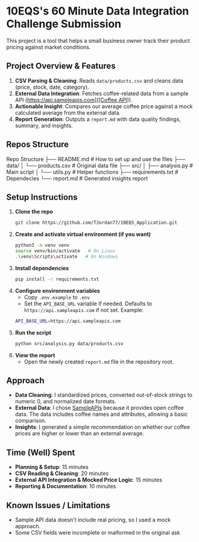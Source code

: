 # 10EQS's 60 Minute Data Integration Challenge Submission

This project is a tool that helps a small business owner track their product pricing against market conditions.

## Project Overview & Features

1. **CSV Parsing & Cleaning**: Reads `data/products.csv` and cleans data (price, stock, date, category).
2. **External Data Integration**: Fetches coffee-related data from a sample API ([https://api.sampleapis.com]([Coffee API](https://api.sampleapis.com))).
3. **Actionable Insight**: Compares our average coffee price against a mock calculated average from the external data.
4. **Report Generation**: Outputs a `report.md` with data quality findings, summary, and insights.


## Repos Structure

Repo Structure
├── README.md          # How to set up and use the files
├── data/
│   └── products.csv   # Original data file
├── src/
│   ├── analysis.py    # Main script
│   └── utils.py       # Helper functions
├── requirements.txt   # Dependecies
└── report.md          # Generated insights report


## Setup Instructions

1. **Clone the repo**
   ```bash
   git clone https://github.com/TJordan77/10EQS_Application.git
   ```
2. **Create and activate virtual environment (if you want)**
   ```bash
   python3 -m venv venv
   source venv/bin/activate   # On Linux
   .\venv\Scripts\activate   # On Windows
   ```
3. **Install dependencies**
   ```bash
   pip install -r requirements.txt
   ```
4. **Configure environment variables**
   - Copy `.env.example` to `.env`
   - Set the `API_BASE_URL` variable if needed. Defaults to `https://api.sampleapis.com` if not set.
   Example:
   ```bash
   API_BASE_URL=https://api.sampleapis.com
   ```
5. **Run the script**
   ```bash
   python src/analysis.py data/products.csv
   ```
6. **View the report**
   - Open the newly created `report.md` file in the repository root.

## Approach

- **Data Cleaning**: I standardized prices, converted out-of-stock strings to numeric 0, and normalized date formats.
- **External Data**: I chose [SampleAPIs](https://sampleapis.com) because it provides open coffee data. The data includes coffee names and attributes, allowing a basic comparison.
- **Insights**: I generated a simple recommendation on whether our coffee prices are higher or lower than an external average.

## Time (Well) Spent

- **Planning & Setup**: 15 minutes 
- **CSV Reading & Cleaning**: 20 minutes
- **External API Integration & Mocked Price Logic**: 15 minutes
- **Reporting & Documentation**: 10 minutes

## Known Issues / Limitations

- Sample API data doesn't include real pricing, so I used a mock approach.
- Some CSV fields were incomplete or malformed in the original ask



